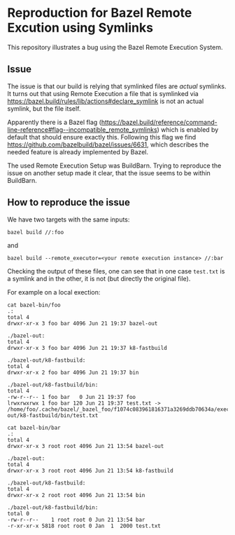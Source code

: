 # Reproduction for Bazel Remote Excution using Symlinks

This repository illustrates a bug using the Bazel Remote Execution System.

## Issue

The issue is that our build is relying that symlinked files are _actual_ symlinks.
It turns out that using Remote Execution a file that is symlinked via https://bazel.build/rules/lib/actions#declare_symlink
is not an actual symlink, but the file itself.

Apparently there is a Bazel flag (https://bazel.build/reference/command-line-reference#flag--incompatible_remote_symlinks)
which is enabled by default that should ensure exactly this.
Following this flag we find https://github.com/bazelbuild/bazel/issues/6631, which describes the needed feature is already
implemented by Bazel.

The used Remote Execution Setup was BuildBarn. Trying to reproduce the issue on another setup made it clear, that the issue
seems to be within BuildBarn. 

## How to reproduce the issue

We have two targets with the same inputs:

```
bazel build //:foo
```

and

```
bazel build --remote_executor=<your remote execution instance> //:bar
```

Checking the output of these files, one can see that in one case `test.txt` is a symlink
and in the other, it is not (but directly the original file).


For example on a local exection:

```
cat bazel-bin/foo 
.:
total 4
drwxr-xr-x 3 foo bar 4096 Jun 21 19:37 bazel-out

./bazel-out:
total 4
drwxr-xr-x 3 foo bar 4096 Jun 21 19:37 k8-fastbuild

./bazel-out/k8-fastbuild:
total 4
drwxr-xr-x 2 foo bar 4096 Jun 21 19:37 bin

./bazel-out/k8-fastbuild/bin:
total 4
-rw-r--r-- 1 foo bar   0 Jun 21 19:37 foo
lrwxrwxrwx 1 foo bar 120 Jun 21 19:37 test.txt -> /home/foo/.cache/bazel/_bazel_foo/f1074c083961816371a3269ddb70634a/execroot/__main__/bazel-out/k8-fastbuild/bin/test.txt
```



```
cat bazel-bin/bar 
.:
total 4
drwxr-xr-x 3 root root 4096 Jun 21 13:54 bazel-out

./bazel-out:
total 4
drwxr-xr-x 3 root root 4096 Jun 21 13:54 k8-fastbuild

./bazel-out/k8-fastbuild:
total 4
drwxr-xr-x 2 root root 4096 Jun 21 13:54 bin

./bazel-out/k8-fastbuild/bin:
total 0
-rw-r--r--    1 root root 0 Jun 21 13:54 bar
-r-xr-xr-x 5818 root root 0 Jan  1  2000 test.txt
```

